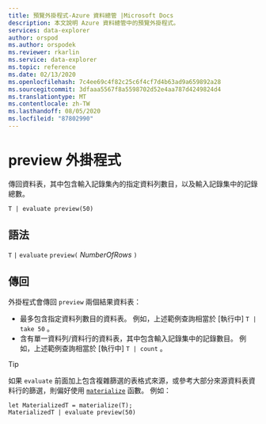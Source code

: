 ```yaml
---
title: 預覽外掛程式-Azure 資料總管 |Microsoft Docs
description: 本文說明 Azure 資料總管中的預覽外掛程式。
services: data-explorer
author: orspod
ms.author: orspodek
ms.reviewer: rkarlin
ms.service: data-explorer
ms.topic: reference
ms.date: 02/13/2020
ms.openlocfilehash: 7c4ee69c4f82c25c6f4cf7d4b63ad9a659892a28
ms.sourcegitcommit: 3dfaaa5567f8a5598702d52e4aa787d4249824d4
ms.translationtype: MT
ms.contentlocale: zh-TW
ms.lasthandoff: 08/05/2020
ms.locfileid: "87802990"
---
```

# <a name="preview-plugin"></a>preview 外掛程式

傳回資料表，其中包含輸入記錄集內的指定資料列數目，以及輸入記錄集中的記錄總數。

```kusto
T | evaluate preview(50)
```

## <a name="syntax"></a>語法

`T` `|` `evaluate` `preview(` *NumberOfRows* `)`

## <a name="returns"></a>傳回

外掛程式會傳回 `preview` 兩個結果資料表：
* 最多包含指定資料列數目的資料表。
  例如，上述範例查詢相當於 [執行中] `T | take 50` 。
* 含有單一資料列/資料行的資料表，其中包含輸入記錄集中的記錄數目。
  例如，上述範例查詢相當於 [執行中] `T | count` 。

> [!TIP]
> 如果 `evaluate` 前面加上包含複雜篩選的表格式來源，或參考大部分來源資料表資料行的篩選，則偏好使用 [`materialize`](materializefunction.md) 函數。 例如：

```kusto
let MaterializedT = materialize(T);
MaterializedT | evaluate preview(50)
```